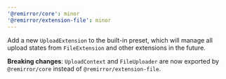 ```yaml
---
'@remirror/core': minor
'@remirror/extension-file': minor
---
```


Add a new `UploadExtension` to the built-in preset, which will manage all upload states from `FileExtension` and other extensions in the future.

**Breaking changes**: `UploadContext` and `FileUploader` are now exported by `@remirror/core` instead of `@remirror/extension-file`.
